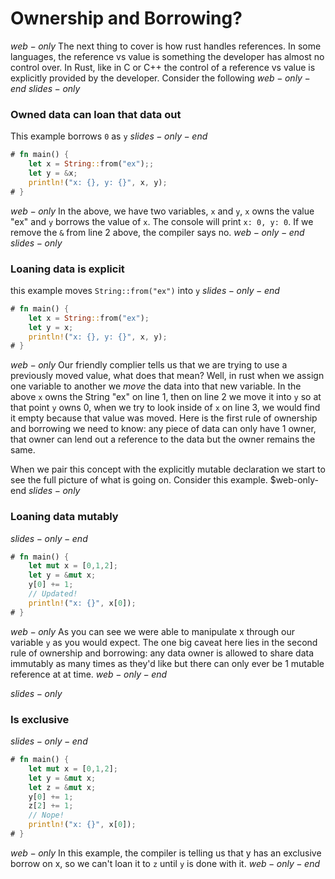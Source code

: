# Ownership and Borrowing?
$web-only$
The next thing to cover is how rust handles references. In some languages, the reference vs value is something the developer has almost no control over. In Rust, like in C or C++ the control of a reference vs value is explicitly provided by the developer. Consider the following
$web-only-end$
$slides-only$
### Owned data can loan that data out
This example borrows `0` as `y`
$slides-only-end$
```rust
# fn main() {
    let x = String::from("ex");;
    let y = &x;
    println!("x: {}, y: {}", x, y); 
# }
```

$web-only$
In the above, we have two variables, `x` and `y`, `x` owns the value "ex" and `y` borrows the value of `x`. The console will print `x: 0, y: 0`. If we remove the `&` from line 2 above, the compiler says no.
$web-only-end$
$slides-only$
### Loaning data is explicit
this example moves `String::from("ex")` into `y`
$slides-only-end$
```rust
# fn main() {
    let x = String::from("ex");
    let y = x;
    println!("x: {}, y: {}", x, y);
# }
```

$web-only$
Our friendly complier tells us that we are trying to use a previously moved value, what does that mean? Well, in rust when we assign one variable to another we _move_ the data into that new variable. In the above `x` owns the String "ex" on line 1, then on line 2 we move it into `y` so at that point `y` owns 0, when we try to look inside of `x` on line 3, we would find it empty because that value was moved. Here is the first rule of ownership and borrowing we need to know: any piece of data can only have 1 owner, that owner can lend out a reference to the data but the owner remains the same.

When we pair this concept with the explicitly mutable declaration we start to see the full picture of what is going on. Consider this example.
$web-only-end
$slides-only$
### Loaning data mutably

$slides-only-end$
```rust
# fn main() {
    let mut x = [0,1,2];
    let y = &mut x;
    y[0] += 1;
    // Updated!
    println!("x: {}", x[0]);
# }
```
$web-only$
As you can see we were able to manipulate x through our variable `y` as you would expect. The one big caveat here lies in the second rule of ownership and borrowing: any data owner is allowed to share data immutably as many times as they'd like but there can only ever be 1 mutable reference at at time. 
$web-only-end$

$slides-only$
### Is exclusive
$slides-only-end$
```rust
# fn main() {
    let mut x = [0,1,2];
    let y = &mut x;
    let z = &mut x;
    y[0] += 1;
    z[2] += 1;
    // Nope!
    println!("x: {}", x[0]);
# }
```

$web-only$
In this example, the compiler is telling us that y has an exclusive borrow on x, so we can't loan it to `z` until `y` is done with it. 
$web-only-end$